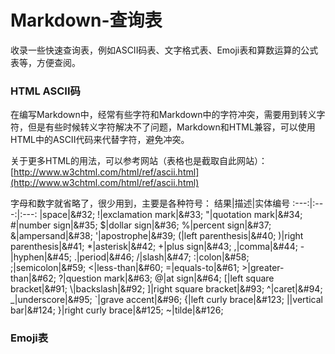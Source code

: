 # Markdown-查询表
收录一些快速查询表，例如ASCII码表、文字格式表、Emoji表和算数运算的公式表等，方便查阅。
### HTML ASCII码
在编写Markdown中，经常有些字符和Markdown中的字符冲突，需要用到转义字符，但是有些时候转义字符解决不了问题，Markdown和HTML兼容，可以使用HTML中的ASCII代码来代替字符，避免冲突。   

关于更多HTML的用法，可以参考网站（表格也是截取自此网站）：[http://www.w3chtml.com/html/ref/ascii.html](http://www.w3chtml.com/html/ref/ascii.html)

字母和数字就省略了，很少用到，主要是各种符号：
结果|描述|实体编号
:---:|:---:|:---:
&#32;|space|\&#32;
!|exclamation mark|\&#33;
"|quotation mark|\&#34;
\#|number sign|\&#35;
$|dollar sign|\&#36;
%|percent sign|\&#37;
&|ampersand|\&#38;
'|apostrophe|\&#39;
(|left parenthesis|\&#40;
)|right parenthesis|\&#41;
*|asterisk|\&#42;
+|plus sign|\&#43;
,|comma|\&#44;
-|hyphen|\&#45;
.|period|\&#46;
/|slash|\&#47;
:|colon|\&#58;
;|semicolon|\&#59;
<|less-than|\&#60;
=|equals-to|\&#61;
&#62;|greater-than|\&#62;
?|question mark|\&#63;
@|at sign|\&#64;
[|left square bracket|\&#91;
&#92;|backslash|\&#92;
]|right square bracket|\&#93;
^|caret|\&#94;
_|underscore|\&#95;
\`|grave accent|\&#96;
{|left curly brace|\&#123;
&#124;|vertical bar|\&#124;
}|right curly brace|\&#125;
~|tilde|\&#126;

### Emoji表
